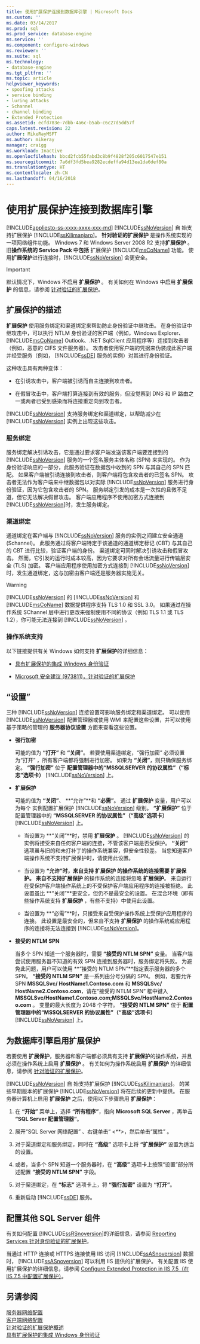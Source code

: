 ```yaml
---
title: 使用扩展保护连接到数据库引擎 | Microsoft Docs
ms.custom: ''
ms.date: 03/14/2017
ms.prod: sql
ms.prod_service: database-engine
ms.service: ''
ms.component: configure-windows
ms.reviewer: ''
ms.suite: sql
ms.technology:
- database-engine
ms.tgt_pltfrm: ''
ms.topic: article
helpviewer_keywords:
- spoofing attacks
- service binding
- luring attacks
- Schannel
- channel binding
- Extended Protection
ms.assetid: ecfd783e-7dbb-4a6c-b5ab-c6c27d5dd57f
caps.latest.revision: 22
author: MikeRayMSFT
ms.author: mikeray
manager: craigg
ms.workload: Inactive
ms.openlocfilehash: bbcd2fcb55fabd3c8b9f4828f205c6017547e151
ms.sourcegitcommit: 7a6df3fd5bea9282ecdeffa94d13ea1da6def80a
ms.translationtype: HT
ms.contentlocale: zh-CN
ms.lasthandoff: 04/16/2018
---
```

# <a name="connect-to-the-database-engine-using-extended-protection"></a>使用扩展保护连接到数据库引擎
[!INCLUDE[appliesto-ss-xxxx-xxxx-xxx-md](../../includes/appliesto-ss-xxxx-xxxx-xxx-md.md)]
  [!INCLUDE[ssNoVersion](../../includes/ssnoversion-md.md)] 自  始支持扩展保护 [!INCLUDE[ssKilimanjaro](../../includes/sskilimanjaro-md.md)]。 **针对验证的扩展保护** 是操作系统实现的一项网络组件功能。 Windows 7 和 Windows Server 2008 R2 支持**扩展保护** 。 旧**操作系统的 Service Pack 中包括** 扩展保护 [!INCLUDE[msCoName](../../includes/msconame-md.md)] 功能。 使用**扩展保护**进行连接时，[!INCLUDE[ssNoVersion](../../includes/ssnoversion-md.md)] 会更安全。  
  
> [!IMPORTANT]  
>  默认情况下，Windows 不启用 **扩展保护** 。 有关如何在 Windows 中启用 **扩展保护** 的信息，请参阅 [针对验证的扩展保护](http://support.microsoft.com/kb/968389)。  
  
## <a name="description-of-extended-protection"></a>扩展保护的描述  
 **扩展保护** 使用服务绑定和渠道绑定来帮助防止身份验证中继攻击。 在身份验证中继攻击中，可以执行 NTLM 身份验证的客户端（例如，Windows Explorer、 [!INCLUDE[msCoName](../../includes/msconame-md.md)] Outlook、.NET SqlClient 应用程序等）连接到攻击者（例如，恶意的 CIFS 文件服务器）。 攻击者使用客户端的凭据来伪装成此客户端并经受服务（例如， [!INCLUDE[ssDE](../../includes/ssde-md.md)] 服务的实例）对其进行身份验证。  
  
 这种攻击具有两种变体：  
  
-   在引诱攻击中，客户端被引诱而自主连接到攻击者。  
  
-   在假冒攻击中，客户端打算连接到有效的服务，但没觉察到 DNS 和 IP 路由之一或两者已受到感染而将连接重定向到攻击者。  
  
 [!INCLUDE[ssNoVersion](../../includes/ssnoversion-md.md)] 支持服务绑定和渠道绑定，以帮助减少在 [!INCLUDE[ssNoVersion](../../includes/ssnoversion-md.md)] 实例上出现这些攻击。  
  
### <a name="service-binding"></a>服务绑定  
 服务绑定解决引诱攻击，它是通过要求客户端发送该客户端要连接到的 [!INCLUDE[ssNoVersion](../../includes/ssnoversion-md.md)] 服务的一个签名服务主体名称 (SPN) 来实现的。 作为身份验证响应的一部分，此服务验证在数据包中收到的 SPN 与其自己的 SPN 匹配。 如果客户端被引诱连接到攻击者，则客户端将包含攻击者的已签名 SPN。 攻击者无法作为客户端来中继数据包以对实际 [!INCLUDE[ssNoVersion](../../includes/ssnoversion-md.md)] 服务进行身份验证，因为它包含攻击者的 SPN。 服务绑定引发的成本是一次性的且微不足道，但它无法解决假冒攻击。 客户端应用程序不使用加密方式连接到 [!INCLUDE[ssNoVersion](../../includes/ssnoversion-md.md)]时，发生服务绑定。  
  
### <a name="channel-binding"></a>渠道绑定  
 通道绑定在客户端与 [!INCLUDE[ssNoVersion](../../includes/ssnoversion-md.md)] 服务的实例之间建立安全通道 (Schannel)。 此服务通过将客户端特定于该通道的通道绑定标记 (CBT) 与其自己的 CBT 进行比较，验证客户端的身份。 渠道绑定可同时解决引诱攻击和假冒攻击。 然而，它引发的运行时成本较高，因为它要求对所有会话流量进行传输层安全 (TLS) 加密。 客户端应用程序使用加密方式连接到 [!INCLUDE[ssNoVersion](../../includes/ssnoversion-md.md)]时，发生通道绑定，这与加密由客户端还是服务器实施无关。  
  
> [!WARNING]  
>  [!INCLUDE[ssNoVersion](../../includes/ssnoversion-md.md)] 的 [!INCLUDE[ssNoVersion](../../includes/ssnoversion-md.md)] 和 [!INCLUDE[msCoName](../../includes/msconame-md.md)] 数据提供程序支持 TLS 1.0 和 SSL 3.0。 如果通过在操作系统 SChannel 层中进行更改来强制使用不同的协议（例如 TLS 1.1 或 TLS 1.2），你可能无法连接到 [!INCLUDE[ssNoVersion](../../includes/ssnoversion-md.md)] 。  
  
### <a name="operating-system-support"></a>操作系统支持  
 以下链接提供有关 Windows 如何支持 **扩展保护**的详细信息：  
  
-   [具有扩展保护的集成 Windows 身份验证](http://msdn.microsoft.com/library/dd639324.aspx)  
  
-   [Microsoft 安全建议 (973811)，针对验证的扩展保护](http://www.microsoft.com/technet/security/advisory/973811.mspx)  
  
## <a name="settings"></a>“设置”  
 三种 [!INCLUDE[ssNoVersion](../../includes/ssnoversion-md.md)] 连接设置可影响服务绑定和渠道绑定。 可以使用 [!INCLUDE[ssNoVersion](../../includes/ssnoversion-md.md)] 配置管理器或使用 WMI 来配置这些设置，并可以使用基于策略的管理的 **服务器协议设置** 方面来查看这些设置。  
  
-   **强行加密**  
  
     可能的值为 **“打开”** 和 **“关闭”**。 若要使用渠道绑定，“强行加密”  必须设置为“打开” ，所有客户端都将强制进行加密。 如果为 **“关闭”**，则只确保服务绑定。 **“强行加密”** 位于 **配置管理器中的“MSSQLSERVER 的协议属性”（“标志”选项卡）** [!INCLUDE[ssNoVersion](../../includes/ssnoversion-md.md)] 上。  
  
-   **扩展保护**  
  
     可能的值为 **“关闭”**、 **“允许”**和 **“必需”**。 通过 **扩展保护** 变量，用户可以为每个  实例配置扩展保护 [!INCLUDE[ssNoVersion](../../includes/ssnoversion-md.md)] 级别。 **“扩展保护”** 位于配置管理器中的 **“MSSQLSERVER 的协议属性”（“高级”选项卡）**  [!INCLUDE[ssNoVersion](../../includes/ssnoversion-md.md)] 上。  
  
    -   当设置为 **“关闭”**时，禁用 **扩展保护** 。 [!INCLUDE[ssNoVersion](../../includes/ssnoversion-md.md)] 的实例将接受来自任何客户端的连接，不管该客户端是否受保护。 **“关闭”** 选项虽与旧的和未打补丁的操作系统兼容，但安全性较差。 当您知道客户端操作系统不支持扩展保护时，请使用此设置。  
  
    -   当设置为 **“允许”**时，来自支持 **扩展保护** 的操作系统的连接需要 **扩展保护**。 来自不支持**扩展保护** 的操作系统的连接将忽略 **扩展保护**。 来自运行在受保护客户端操作系统上的不受保护客户端应用程序的连接被拒绝。 此设置虽比 **“关闭”**更安全，但仍不是最安全的设置。 在混合环境（即有些操作系统支持 **扩展保护** ，有些不支持）中使用此设置。  
  
    -   当设置为 **“必需”**时，只接受来自受保护操作系统上受保护应用程序的连接。 此设置是最安全的，但来自不支持 **扩展保护** 的操作系统或应用程序的连接将无法连接到 [!INCLUDE[ssNoVersion](../../includes/ssnoversion-md.md)]。  
  
-   **接受的 NTLM SPN**  
  
     当多个 SPN 知道一个服务器时，需要 **“接受的 NTLM SPN”** 变量。 当客户端尝试使用服务器不知道的有效 SPN 连接到服务器时，服务绑定将失败。 为避免此问题，用户可以使用 **“接受的 NTLM SPN”**指定表示服务器的多个 SPN。 **“接受的 NTLM SPN”** 是一系列由分号分隔的 SPN。 例如，若要允许 SPN **MSSQLSvc/ HostName1.Contoso.com** 和 **MSSQLSvc/ HostName2.Contoso.com**，请在“接受的 NTLM SPN”  框中键入 **MSSQLSvc/HostName1.Contoso.com;MSSQLSvc/HostName2.Contoso.com** 。 变量的最大长度为 2048 个字符。 **“接受的 NTLM SPN”** 位于 **配置管理器中的“MSSQLSERVER 的协议属性”（“高级”选项卡）** [!INCLUDE[ssNoVersion](../../includes/ssnoversion-md.md)] 上。  
  
## <a name="enabling-extended-protection-for-the-database-engine"></a>为数据库引擎启用扩展保护  
 若要使用 **扩展保护**，服务器和客户端都必须具有支持 **扩展保护**的操作系统，并且必须在操作系统上启用 **扩展保护** 。 有关如何为操作系统启用 **扩展保护** 的详细信息，请参阅 [针对验证的扩展保护](http://support.microsoft.com/kb/968389)。  
  
 [!INCLUDE[ssNoVersion](../../includes/ssnoversion-md.md)] 自  始支持扩展保护 [!INCLUDE[ssKilimanjaro](../../includes/sskilimanjaro-md.md)]。  的某些早期版本的扩展保护 [!INCLUDE[ssNoVersion](../../includes/ssnoversion-md.md)] 将在后续的更新中提供。 在服务器计算机上启用 **扩展保护** 之后，使用以下步骤启用 **扩展保护**：  
  
1.  在 **“开始”** 菜单上，选择 **“所有程序”**，指向 **Microsoft SQL Server** ，再单击 **“SQL Server 配置管理器”**。  
  
2.  展开“SQL Server 网络配置” 、右键单击“  *\<**>*，然后单击“属性” 。  
  
3.  对于渠道绑定和服务绑定，同时在 **“高级”** 选项卡上将 **“扩展保护”** 设置为适当的设置。  
  
4.  或者，当多个 SPN 知道一个服务器时，在 **“高级”** 选项卡上按照“设置”部分所述配置 **“接受的 NTLM SPN”** 字段。  
  
5.  对于渠道绑定，在 **“标志”** 选项卡上，将 **“强行加密”** 设置为 **“打开”**。  
  
6.  重新启动 [!INCLUDE[ssDE](../../includes/ssde-md.md)] 服务。  
  
## <a name="configuring-other-sql-server-components"></a>配置其他 SQL Server 组件  
 有关如何配置 [!INCLUDE[ssRSnoversion](../../includes/ssrsnoversion-md.md)]的详细信息，请参阅 [Reporting Services 针对身份验证的扩展保护](../../reporting-services/security/extended-protection-for-authentication-with-reporting-services.md)。  
  
 当通过 HTTP 连接或 HTTPS 连接使用 IIS 访问 [!INCLUDE[ssASnoversion](../../includes/ssasnoversion-md.md)] 数据时， [!INCLUDE[ssASnoversion](../../includes/ssasnoversion-md.md)] 可以利用 IIS 提供的扩展保护。 有关配置 IIS 使用扩展保护的详细信息，请参阅 [Configure Extended Protection in IIS 7.5（在 IIS 7.5 中配置扩展保护）](http://go.microsoft.com/fwlink/?LinkId=181105)。  
  
## <a name="see-also"></a>另请参阅  
 [服务器网络配置](../../database-engine/configure-windows/server-network-configuration.md)   
 [客户端网络配置](../../database-engine/configure-windows/client-network-configuration.md)   
 [针对验证的扩展保护概述](http://go.microsoft.com/fwlink/?LinkID=177943)   
 [具有扩展保护的集成 Windows 身份验证](http://go.microsoft.com/fwlink/?LinkId=179922)  
  
  
